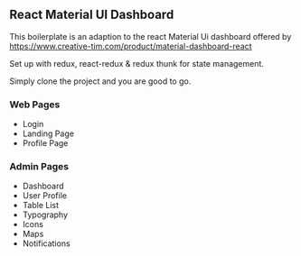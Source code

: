 ## React Material UI Dashboard
This boilerplate is an adaption to the react Material Ui dashboard offered by https://www.creative-tim.com/product/material-dashboard-react

Set up with redux, react-redux & redux thunk for state management. 

Simply clone the project and you are good to go.

###  Web Pages
- Login
- Landing Page
- Profile Page
 
 
### Admin Pages
- Dashboard
- User Profile
- Table List
- Typography
- Icons
- Maps
- Notifications 